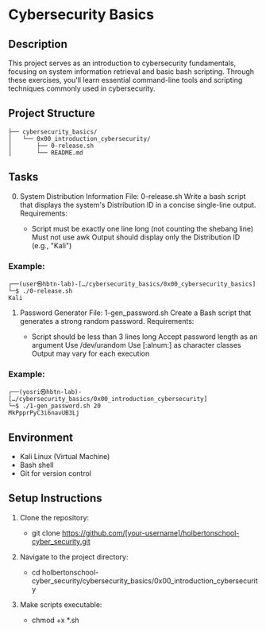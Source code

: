 # Cybersecurity Basics

## Description

This project serves as an introduction to cybersecurity fundamentals, focusing on system information retrieval and basic bash scripting. Through these exercises, you'll learn essential command-line tools and scripting techniques commonly used in cybersecurity.

## Project Structure

```holbertonschool-cyber_security/
├── cybersecurity_basics/
│   └── 0x00_introduction_cybersecurity/
│       ├── 0-release.sh
│       └── README.md
```

## Tasks

0. System Distribution Information
File: 0-release.sh
Write a bash script that displays the system's Distribution ID in a concise single-line output.
Requirements:

    - Script must be exactly one line long (not counting the shebang line)
    Must not use awk
    Output should display only the Distribution ID (e.g., "Kali")

### Example:
```
┌──(user㉿hbtn-lab)-[…/cybersecurity_basics/0x00_cybersecurity_basics]
└─$ ./0-release.sh
Kali
```
1. Password Generator
File: 1-gen_password.sh
Create a Bash script that generates a strong random password.
Requirements:

    - Script should be less than 3 lines long
    Accept password length as an argument
    Use /dev/urandom
    Use [:alnum:] as character classes
    Output may vary for each execution

### Example:
```
┌──(yosri㉿hbtn-lab)-[…/cybersecurity_basics/0x00_introduction_cybersecurity]
└─$ ./1-gen_password.sh 20
MkPpprPyC3i6navUB3Lj
```

## Environment

- Kali Linux (Virtual Machine)
- Bash shell
- Git for version control

## Setup Instructions

1. Clone the repository:

    - git clone https://github.com/[your-username]/holbertonschool-cyber_security.git

2. Navigate to the project directory:

    - cd holbertonschool-cyber_security/cybersecurity_basics/0x00_introduction_cybersecurity

3. Make scripts executable:

    - chmod +x *.sh